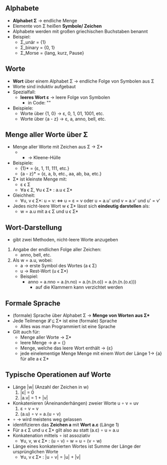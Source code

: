 ## Alphabete
- **Alphabet Σ** -> endliche Menge
- Elemente von Σ heißen **Symbole/ Zeichen**
- Alphabete werden mit großen griechischen Buchstaben benannt
- Beispiel:
	- Σ_unär = {1}
	- Σ_binary = {0, 1}
	- Σ_Morse = {lang, kurz, Pause}

## Worte
- **Wort** über einem Alphabet Σ -> endliche Folge von Symbolen aus Σ
- Worte sind induktiv aufgebaut
- Spezialfall:
	- **leeres Wort ε** -> leere Folge von Symbolen
		- in Code: ""
- Beispiele:
	- Worte über {1, 0} -> ε, 0, 1, 01, 1001, etc.
	- Worte über {a - z} -> ε, a, anno, bell, etc.

## Menge aller Worte über Σ
- Menge aller Worte mit Zeichen aus Σ -> Σ*
	- * -> Kleene-Hülle
- Beispiele:
	- {1}* = {ε, 1, 11, 111, etc.}
	- {a - z}* = {ε, a, b, etc., aa, ab, ba, etc.}
- Σ* ist kleinste Menge mit:
	- ε ϵ Σ
	- ∀a ϵ Σ, ∀u ϵ Σ* : a.u ϵ Σ*
- Gleichheit:
	- ∀u, v ϵ Σ*: u = v: ⇔ u = ε = v oder u = a.u' und v = a.v' und u' = v'
- Jedes nicht-leere Wort w ϵ Σ* lässt sich **eindeutig darstellen** als:
	- w = a.u mit a  ϵ Σ und u ϵ Σ*

## Wort-Darstellung
- gibt zwei Methoden, nicht-leere Worte anzugeben
1. Angabe der endlichen Folge aller Zeichen:
	- anno, bell, etc. 
2. Als w = a.u, wobei:
	- a -> erste Symbol des Wortes (a ϵ Σ)
	- u -> Rest-Wort (u ϵ Σ*)
	- Beispiel:
		- anno = a.nno = a.(n.no) = a.(n.(n.o)) = a.(n.(n.(o.ε)))
			- auf die Klammern kann verzichtet werden

## Formale Sprache
- (formale) Sprache über Alphabet Σ -> **Menge von Worten aus Σ\***
- Jede Teilmenge 𝓛 ⊆ Σ* ist eine (formale) Sprache
	- Alles was man Programmiert ist eine Sprache
- Gilt auch für:
	- Menge aller Worte -> Σ*
	- leere Menge -> ∅ = {}
	- Menge, welche das leere Wort enthält -> {ε}
	- jede einelementige Menge Menge mit einem Wort der Länge 1-> {a} für alle a ϵ Σ*

## Typische Operationen auf Worte
- Länge |w| (Anzahl der Zeichen in w)
	1. |ε| = 0
	2. |a.v| = 1 + |v|
-  Konkatenieren (Aneinanderhängen) zweier Worte u ∘ v = uv
	1. ε ∘ v = v
	2. (a.u) ∘ v = a.(u ∘ v)
- ∘ -> wird meistens weg gelassen
- identifizieren das **Zeichen a** mit **Wort a.ε** (Länge 1)
- Für a ϵ Σ und u ϵ Σ* gilt also au statt (a.ε) ∘ u = a.u
- Konkatenation mittels ∘ ist assoziativ
	- ∀u, v, w ϵ Σ* : (u ∘ v) ∘ w = u ∘ (v ∘ w)
- Länge eines konkatenierten Wortes ist Summe der Länge der ursprünglichen Worte
	- ∀u, v ϵ Σ* : |u ∘ v| = |u| + |v|


